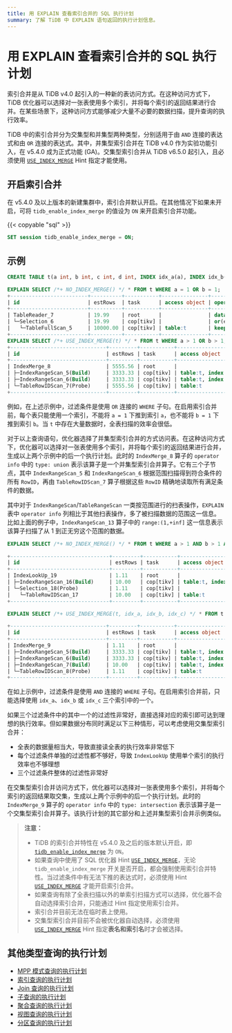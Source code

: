 ```yaml
---
title: 用 EXPLAIN 查看索引合并的 SQL 执行计划
summary: 了解 TiDB 中 EXPLAIN 语句返回的执行计划信息。
---
```


# 用 EXPLAIN 查看索引合并的 SQL 执行计划

索引合并是从 TiDB v4.0 起引入的一种新的表访问方式。在这种访问方式下，TiDB 优化器可以选择对一张表使用多个索引，并将每个索引的返回结果进行合并。在某些场景下，这种访问方式能够减少大量不必要的数据扫描，提升查询的执行效率。

TiDB 中的索引合并分为交集型和并集型两种类型，分别适用于由 `AND` 连接的表达式和由 `OR` 连接的表达式。其中，并集型索引合并在 TiDB v4.0 作为实验功能引入，在 v5.4.0 成为正式功能 (GA)。交集型索引合并从 TiDB v6.5.0 起引入，且必须使用 [`USE_INDEX_MERGE`](/optimizer-hints.md#use_index_merget1_name-idx1_name--idx2_name-) Hint 指定才能使用。

## 开启索引合并

在 v5.4.0 及以上版本的新建集群中，索引合并默认开启。在其他情况下如果未开启，可将 `tidb_enable_index_merge` 的值设为 `ON` 来开启索引合并功能。

{{< copyable "sql" >}}

```sql
SET session tidb_enable_index_merge = ON;
```

## 示例

```sql
CREATE TABLE t(a int, b int, c int, d int, INDEX idx_a(a), INDEX idx_b(b), INDEX idx_c(c), INDEX idx_d(d));
```

```sql
EXPLAIN SELECT /*+ NO_INDEX_MERGE() */ * FROM t WHERE a = 1 OR b = 1;
+-------------------------+----------+-----------+---------------+--------------------------------------+
| id                      | estRows  | task      | access object | operator info                        |
+-------------------------+----------+-----------+---------------+--------------------------------------+
| TableReader_7           | 19.99    | root      |               | data:Selection_6                     |
| └─Selection_6           | 19.99    | cop[tikv] |               | or(eq(test.t.a, 1), eq(test.t.b, 1)) |
|   └─TableFullScan_5     | 10000.00 | cop[tikv] | table:t       | keep order:false, stats:pseudo       |
+-------------------------+----------+-----------+---------------+--------------------------------------+
EXPLAIN SELECT /*+ USE_INDEX_MERGE(t) */ * FROM t WHERE a > 1 OR b > 1;
+-------------------------------+---------+-----------+-------------------------+------------------------------------------------+
| id                            | estRows | task      | access object           | operator info                                  |
+-------------------------------+---------+-----------+-------------------------+------------------------------------------------+
| IndexMerge_8                  | 5555.56 | root      |                         | type: union                                    |
| ├─IndexRangeScan_5(Build)     | 3333.33 | cop[tikv] | table:t, index:idx_a(a) | range:(1,+inf], keep order:false, stats:pseudo |
| ├─IndexRangeScan_6(Build)     | 3333.33 | cop[tikv] | table:t, index:idx_b(b) | range:(1,+inf], keep order:false, stats:pseudo |
| └─TableRowIDScan_7(Probe)     | 5555.56 | cop[tikv] | table:t                 | keep order:false, stats:pseudo                 |
+-------------------------------+---------+-----------+-------------------------+------------------------------------------------+
```

例如，在上述示例中，过滤条件是使用 `OR` 连接的 `WHERE` 子句。在启用索引合并前，每个表只能使用一个索引，不能将 `a = 1` 下推到索引 `a`，也不能将 `b = 1` 下推到索引 `b`。当 `t` 中存在大量数据时，全表扫描的效率会很低。

对于以上查询语句，优化器选择了并集型索引合并的方式访问表。在这种访问方式下，优化器可以选择对一张表使用多个索引，并将每个索引的返回结果进行合并，生成以上两个示例中的后一个执行计划。此时的 `IndexMerge_8` 算子的 `operator info` 中的 `type: union` 表示该算子是一个并集型索引合并算子。它有三个子节点，其中 `IndexRangeScan_5` 和 `IndexRangeScan_6` 根据范围扫描得到符合条件的所有 `RowID`，再由 `TableRowIDScan_7` 算子根据这些 `RowID` 精确地读取所有满足条件的数据。

其中对于 `IndexRangeScan`/`TableRangeScan` 一类按范围进行的扫表操作，`EXPLAIN` 表中 `operator info` 列相比于其他扫表操作，多了被扫描数据的范围这一信息。比如上面的例子中，`IndexRangeScan_13` 算子中的 `range:(1,+inf]` 这一信息表示该算子扫描了从 1 到正无穷这个范围的数据。

```sql
EXPLAIN SELECT /*+ NO_INDEX_MERGE() */ * FROM t WHERE a > 1 AND b > 1 AND c = 1;  -- 不使用索引合并

+--------------------------------+---------+-----------+-------------------------+---------------------------------------------+
| id                             | estRows | task      | access object           | operator info                               |
+--------------------------------+---------+-----------+-------------------------+---------------------------------------------+
| IndexLookUp_19                 | 1.11    | root      |                         |                                             |
| ├─IndexRangeScan_16(Build)     | 10.00   | cop[tikv] | table:t, index:idx_c(c) | range:[1,1], keep order:false, stats:pseudo |
| └─Selection_18(Probe)          | 1.11    | cop[tikv] |                         | gt(test.t.a, 1), gt(test.t.b, 1)            |
|   └─TableRowIDScan_17          | 10.00   | cop[tikv] | table:t                 | keep order:false, stats:pseudo              |
+--------------------------------+---------+-----------+-------------------------+---------------------------------------------+

EXPLAIN SELECT /*+ USE_INDEX_MERGE(t, idx_a, idx_b, idx_c) */ * FROM t WHERE a > 1 AND b > 1 AND c = 1;  -- 使用索引合并

+-------------------------------+---------+-----------+-------------------------+------------------------------------------------+
| id                            | estRows | task      | access object           | operator info                                  |
+-------------------------------+---------+-----------+-------------------------+------------------------------------------------+
| IndexMerge_9                  | 1.11    | root      |                         | type: intersection                             |
| ├─IndexRangeScan_5(Build)     | 3333.33 | cop[tikv] | table:t, index:idx_a(a) | range:(1,+inf], keep order:false, stats:pseudo |
| ├─IndexRangeScan_6(Build)     | 3333.33 | cop[tikv] | table:t, index:idx_b(b) | range:(1,+inf], keep order:false, stats:pseudo |
| ├─IndexRangeScan_7(Build)     | 10.00   | cop[tikv] | table:t, index:idx_c(c) | range:[1,1], keep order:false, stats:pseudo    |
| └─TableRowIDScan_8(Probe)     | 1.11    | cop[tikv] | table:t                 | keep order:false, stats:pseudo                 |
+-------------------------------+---------+-----------+-------------------------+------------------------------------------------+
```

在如上示例中，过滤条件是使用 `AND` 连接的 `WHERE` 子句。在启用索引合并前，只能选择使用 `idx_a`、`idx_b` 或 `idx_c` 三个索引中的一个。

如果三个过滤条件中的其中一个的过滤性非常好，直接选择对应的索引即可达到理想的执行效率。但如果数据分布同时满足以下三种情形，可以考虑使用交集型索引合并：

- 全表的数据量相当大，导致直接读全表的执行效率非常低下
- 每个过滤条件单独的过滤性都不够好，导致 `IndexLookUp` 使用单个索引的执行效率也不够理想
- 三个过滤条件整体的过滤性非常好

在交集型索引合并访问方式下，优化器可以选择对一张表使用多个索引，并将每个索引的返回结果取交集，生成以上两个示例中的后一个执行计划。此时的 `IndexMerge_9` 算子的 `operator info` 中的 `type: intersection` 表示该算子是一个交集型索引合并算子。该执行计划的其它部分和上述并集型索引合并示例类似。

> **注意：**
>
> - TiDB 的索引合并特性在 v5.4.0 及之后的版本默认开启，即 [`tidb_enable_index_merge`](/system-variables.md#tidb_enable_index_merge-从-v40-版本开始引入) 为 `ON`。
> - 如果查询中使用了 SQL 优化器 Hint [`USE_INDEX_MERGE`](/optimizer-hints.md#use_index_merget1_name-idx1_name--idx2_name-)，无论 `tidb_enable_index_merge` 开关是否开启，都会强制使用索引合并特性。当过滤条件中有无法下推的表达式时，必须使用 Hint [`USE_INDEX_MERGE`](/optimizer-hints.md#use_index_merget1_name-idx1_name--idx2_name-) 才能开启索引合并。
> - 如果查询有除了全表扫描以外的单索引扫描方式可以选择，优化器不会自动选择索引合并，只能通过 Hint 指定使用索引合并。
> - 索引合并目前无法在临时表上使用。
> - 交集型索引合并目前不会被优化器自动选择，必须使用 [`USE_INDEX_MERGE`](/optimizer-hints.md#use_index_merget1_name-idx1_name--idx2_name-) Hint 指定**表名和索引名**时才会被选择。

## 其他类型查询的执行计划

+ [MPP 模式查询的执行计划](/explain-mpp.md)
+ [索引查询的执行计划](/explain-indexes.md)
+ [Join 查询的执行计划](/explain-joins.md)
+ [子查询的执行计划](/explain-subqueries.md)
+ [聚合查询的执行计划](/explain-aggregation.md)
+ [视图查询的执行计划](/explain-views.md)
+ [分区查询的执行计划](/explain-partitions.md)
